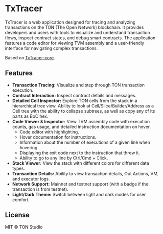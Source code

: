 # TxTracer

TxTracer is a web application designed for tracing and analyzing transactions on the TON (The Open Network) blockchain.
It provides developers and users with tools to visualize and understand transaction flows, inspect contract states, and
debug smart contracts. The application features a code editor for viewing TVM assembly and a user-friendly interface
for navigating complex transactions.

Based on [TxTracer-core](https://github.com/tact-lang/txtracer-core).

## Features

- **Transaction Tracing:** Visualize and step through TON transaction execution.
- **Contract Interaction:** Inspect contract details and messages.
- **Detailed Cell Inspector:** Explore TON cells from the stack in a hierarchical tree view. Ability to look at
  Cell/Slice/Builder/Address as a Cell tree with the ability to collapse subtrees, as well as copy any of its parts as
  BoC hex.
- **Code Viewer & Inspector:** View TVM assembly code with execution counts, gas usage, and detailed instruction
  documentation on hover.
  - Code editor with highlighting.
  - Hover documentation for instructions.
  - Information about the number of executions of a given line when hovering.
  - Displaying the exit code next to the instruction that threw it.
  - Ability to go to any line by Ctrl/Cmd + Click.
- **Stack Viewer:** View the stack with different colors for different data types.
- **Transaction Details:** Ability to view transaction details, Out Actions, VM, and executor logs.
- **Network Support:** Mainnet and testnet support (with a badge if the transaction is from testnet).
- **Light/Dark Theme:** Switch between light and dark modes for user comfort.

## License

MIT © TON Studio
